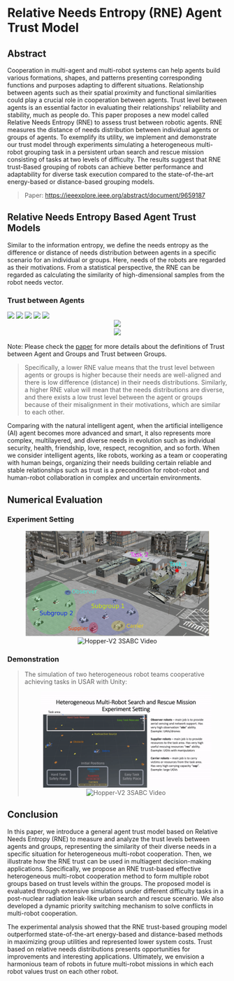 # Relative Needs Entropy (RNE) Agent Trust Model
## Abstract

Cooperation in multi-agent and multi-robot systems can help agents build various formations, shapes, and patterns presenting corresponding functions and purposes adapting to different situations. Relationship between agents such as their spatial proximity and functional similarities could play a crucial role in cooperation between agents. Trust level between agents is an essential factor in evaluating their relationships' reliability and stability, much as people do. This paper proposes a new model called Relative Needs Entropy (RNE) to assess trust between robotic agents. RNE measures the distance of needs distribution between individual agents or groups of agents. To exemplify its utility, we implement and demonstrate our trust model through experiments simulating a heterogeneous multi-robot grouping task in a persistent urban search and rescue mission consisting of tasks at two levels of difficulty. The results suggest that RNE trust-Based grouping of robots can achieve better performance and adaptability for diverse task execution compared to the state-of-the-art energy-based or distance-based grouping models.

> Paper: https://ieeexplore.ieee.org/abstract/document/9659187

## Relative Needs Entropy Based Agent Trust Models
Similar to the information entropy, we define the needs entropy as the difference or distance of needs distribution between agents in a specific scenario for an individual or groups. Here, needs of the robots are regarded as their motivations. From a statistical perspective, the RNE can be regarded as calculating the similarity of high-dimensional samples from the robot needs vector. 

### Trust between Agents
<img src="http://latex.codecogs.com/svg.latex? Supposing~the~needs'~vectors~of~R_1~and~R_2~are~N_{R_1}(n_{11},~\dots,~n_{1j})~and~N_{R_2}(n_{21},~\dots,~n_{2j}),~where"/>
<img src="http://latex.codecogs.com/svg.latex? j~is~the~number~of~specific~needs~(categories)~in~the~needs~space.~Then,~through~the~corresponding~"/>
<img src="http://latex.codecogs.com/svg.latex? weight~vector~W(w_1,~\dots,~w_j),~we~get~the~needs'~distribution~of~two~agents~are~D_{R_1}(d_{11},~\dots,~d_{1j})~and"/>
<img src="http://latex.codecogs.com/svg.latex? D_{R_2}(d_{21},~\dots,~d_{2j})~respectively.~We~can~present~the~RNE~based~Trust~value~from~R_1~to~R_2~as~below."/>
<img src="http://latex.codecogs.com/svg.latex? Here,~d_{1k}~and~d_{2k}~are~calculated~as~below.~(j,~k~\in~Z^+)."/>

<div align = center>
<img src="http://latex.codecogs.com/svg.latex?\mathop{\mathbb{T}(R_1||R_2)} = \sum_{k=1}^{j} D_{R_{1_k}} \cdot \log \frac{D_{R_{1_k}}}{D_{R_{2_k}}}"/>
</div>

<div align = center>
<img src="http://latex.codecogs.com/svg.latex?D_{R_{1/2}} \ni \mathop{d_{1k/2k}} = n_{1k/2k} \cdot {w_k} / \sum_{k=1}^{j} (n_{1k/2k} \cdot {w_k})"/>
</div>

Note: Please check the [paper](https://ieeexplore.ieee.org/abstract/document/9659187) for more details about the definitions of Trust between Agent and Groups and Trust between Groups.

> Specifically, a lower RNE value means that the trust level between agents or groups is higher because their needs are well-aligned and there is low difference (distance) in their needs distributions. Similarly, a higher RNE value will mean that the needs distributions are diverse, and there exists a low trust level between the agent or groups because of their misalignment in their motivations, which are similar to each other.

Comparing with the natural intelligent agent, when the artificial intelligence (AI) agent becomes more advanced and smart, it also represents more complex, multilayered, and diverse needs in evolution such as individual security, health, friendship, love, respect, recognition, and so forth. When we consider intelligent agents, like robots, working as a team or cooperating with human beings, organizing their needs building certain reliable and stable relationships such as trust is a precondition for robot-robot and human-robot collaboration in complex and uncertain environments.

## Numerical Evaluation
### Experiment Setting
<div align = center>
    <img src="https://github.com/RickYang2016/RNE-Agent-Trust-Model-SMC2021/blob/main/figures/REN_Trust.png" height="240" alt="Hopper-V2 3SABC">   <img src="https://github.com/RickYang2016/PhD-Dissertation-SASS/blob/main/figures/rne.png" height="240" alt="Hopper-V2 3SABC Video"/>
</div>

### Demonstration
> The simulation of two heterogeneous robot teams cooperative achieving tasks in USAR with Unity:
    <div align = center>
    <img src="https://github.com/RickYang2016/RNE-Agent-Trust-Model-SMC2021/blob/main/figures/setting.gif" height="220" alt="Hopper-V2 3SABC">   <img src="https://github.com/RickYang2016/PhD-Dissertation-SASS/blob/main/figures/rne.gif" height="220" alt="Hopper-V2 3SABC Video"/>
    </div>



## Conclusion

In this paper, we introduce a general agent trust model based on Relative Needs Entropy (RNE) to measure and analyze the trust levels between agents and groups, representing the similarity of their diverse needs in a specific situation for heterogeneous multi-robot cooperation. Then, we illustrate how the RNE trust can be used in multiagent decision-making applications. Specifically, we propose an RNE trust-based effective heterogeneous multi-robot cooperation method to form multiple robot groups based on trust levels within the groups. The proposed model is evaluated through extensive simulations under different difficulty tasks in a post-nuclear radiation leak-like urban search and rescue scenario. We also developed a dynamic priority switching mechanism to solve conflicts in multi-robot cooperation. 

The experimental analysis showed that the RNE trust-based grouping model outperformed state-of-the-art energy-based and distance-based methods in maximizing group utilities and represented lower system costs. Trust based on relative needs distributions presents opportunities for improvements and interesting applications. Ultimately, we envision a harmonious team of robots in future multi-robot missions in which each robot values trust on each other robot.
